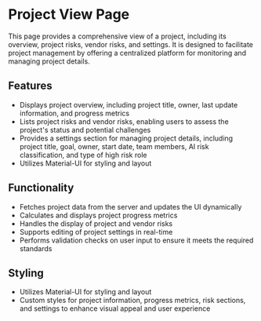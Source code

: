 # Project View Page

This page provides a comprehensive view of a project, including its overview, project risks, vendor risks, and settings. It is designed to facilitate project management by offering a centralized platform for monitoring and managing project details.

## Features

- Displays project overview, including project title, owner, last update information, and progress metrics
- Lists project risks and vendor risks, enabling users to assess the project's status and potential challenges
- Provides a settings section for managing project details, including project title, goal, owner, start date, team members, AI risk classification, and type of high risk role
- Utilizes Material-UI for styling and layout

## Functionality

- Fetches project data from the server and updates the UI dynamically
- Calculates and displays project progress metrics
- Handles the display of project and vendor risks
- Supports editing of project settings in real-time
- Performs validation checks on user input to ensure it meets the required standards

## Styling

- Utilizes Material-UI for styling and layout
- Custom styles for project information, progress metrics, risk sections, and settings to enhance visual appeal and user experience
